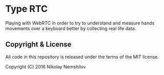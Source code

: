 # Type RTC

Playing with WebRTC in order to try to understand and measure hands movements
over a keyboard better by collecting real life data.


## Copyright & License

All code in this repository is released under the terms of the MIT license.

Copyright (C) 2016 Nikolay Nemshilov
